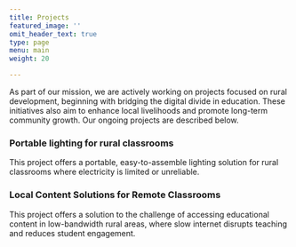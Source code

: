 ```yaml
---
title: Projects
featured_image: ''
omit_header_text: true
type: page
menu: main
weight: 20

---
```


As part of our mission, we are actively working on projects focused on rural development, beginning with bridging the digital divide in education. These initiatives also aim to enhance local livelihoods and promote long-term community growth. Our ongoing projects are described below.

### Portable lighting for rural classrooms 

This project offers a portable, easy-to-assemble lighting solution for rural classrooms where electricity is limited or unreliable. 

### Local Content Solutions for Remote Classrooms 
 
 This project offers a solution to the challenge of accessing educational content in low-bandwidth rural areas, where slow internet disrupts teaching and reduces student engagement.
